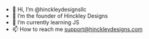 - 👋 Hi, I’m @hinckleydesignsllc
- 👀 I’m the founder of Hinckley Designs
- 🌱 I’m currently learning JS
- 📫 How to reach me support@hinckleydesigns.com

<!---
hinckleydesignsllc/hinckleydesignsllc is a ✨ special ✨ repository because its `README.md` (this file) appears on your GitHub profile.
You can click the Preview link to take a look at your changes.
--->
